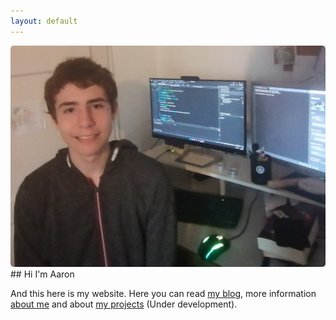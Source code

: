 ```yaml
---
layout: default
---
```


<img style="border-radius: 5px;" src="/images/profile_large.jpg" />
## Hi I'm Aaron

And this here is my website. Here you can read [my blog](/blog), more information [about me](/about) and about [my projects](/projects) (Under development).
